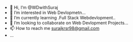 - 👋 Hi, I’m @WDwithSuraj
- 👀 I’m interested in Web Devlopmetn...
- 🌱 I’m currently learning .Full Stack Webdevlopment..
- 💞️ I’m looking to collaborate on Web Devlopment Projects...
- 📫 How to reach me surajkrsr98@gmail.com
- ...

<!---
WDwithSuraj/WDwithSuraj is a ✨ special ✨ repository because its `README.md` (this file) appears on your GitHub profile.
You can click the Preview link to take a look at your changes.
--->
